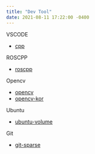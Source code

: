 ```yaml
---
title: "Dev Tool"
date: 2021-08-11 17:22:00 -0400
---
```


VSCODE
- [cpp]

ROSCPP
- [roscpp]

Opencv
- [opencv]
- [opencv-kor]
 
Ubuntu
- [ubuntu-volume]

Git
- [git-sparse]

[git-sparse]: https://github.blog/2020-01-17-bring-your-monorepo-down-to-size-with-sparse-checkout/
[ubuntu-volume]: https://www.cloudbooklet.com/find-directory-size-in-ubuntu-debian/#:~:text=To%20check%20the%20total%20disk,%2C%20use%20the%20%2Ds%20flag.&text=Similarly%2C%20to%20display%20the%20total,you%20can%20use%20this%20command.&text=To%20display%20the%20grand%20total,flag%20with%20du%20%2Dsh%20command.
[cpp]: https://code.visualstudio.com/docs/cpp/config-linux
[roscpp]: http://wiki.ros.org/roscpp_tutorials
[opencv]: http://techawarey.com/programming/install-opencv-c-c-in-ubuntu-18-04-lts-step-by-step-guide/
[opencv-kor]: https://webnautes.tistory.com/1186
